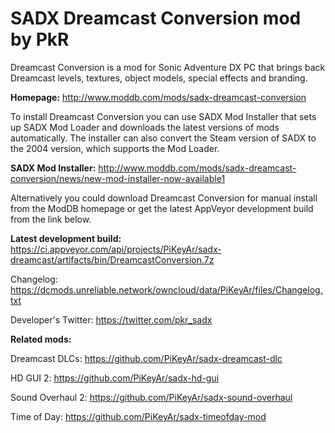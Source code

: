 # SADX Dreamcast Conversion mod by PkR

Dreamcast Conversion is a mod for Sonic Adventure DX PC that brings back Dreamcast levels, textures, object models, special effects and branding.

**Homepage:** http://www.moddb.com/mods/sadx-dreamcast-conversion

To install Dreamcast Conversion you can use SADX Mod Installer that sets up SADX Mod Loader and downloads the latest versions of mods automatically. The installer can also convert the Steam version of SADX to the 2004 version, which supports the Mod Loader. 

**SADX Mod Installer:** http://www.moddb.com/mods/sadx-dreamcast-conversion/news/new-mod-installer-now-available1

Alternatively you could download Dreamcast Conversion for manual install from the ModDB homepage or get the latest AppVeyor development build from the link below.

**Latest development build:** https://ci.appveyor.com/api/projects/PiKeyAr/sadx-dreamcast/artifacts/bin/DreamcastConversion.7z

Changelog: https://dcmods.unreliable.network/owncloud/data/PiKeyAr/files/Changelog.txt

Developer's Twitter: https://twitter.com/pkr_sadx

**Related mods:**

Dreamcast DLCs: https://github.com/PiKeyAr/sadx-dreamcast-dlc

HD GUI 2: https://github.com/PiKeyAr/sadx-hd-gui

Sound Overhaul 2: https://github.com/PiKeyAr/sadx-sound-overhaul

Time of Day: https://github.com/PiKeyAr/sadx-timeofday-mod

